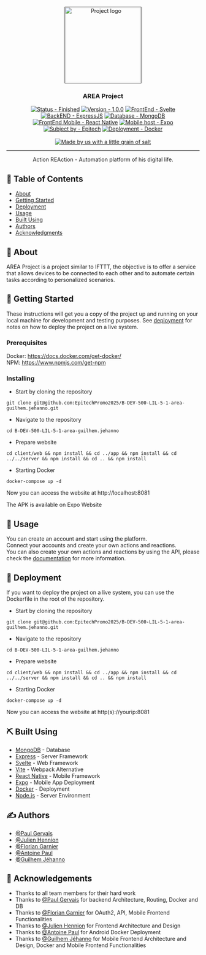 <p align="center">
  <a href="" rel="noopener">
 <img width=200px height=200px src="https://i.imgur.com/DQKJiLY.png" alt="Project logo"></a>
</p>

<h3 align="center">AREA Project</h3>
<div align="center">

<a href="https://github.com/EpitechPromo2025/B-DEV-500-LIL-5-1-area-guilhem.jehanno"><img src="https://img.shields.io/badge/Status-Finished-2ea44f?style=for-the-badge&logo=Cachet" alt="Status - Finished"></a>
<a href="https://github.com/EpitechPromo2025/B-DEV-500-LIL-5-1-area-guilhem.jehanno"><img src="https://img.shields.io/badge/Version-1.0.0-2ea44f?style=for-the-badge&logo=Git" alt="Version - 1.0.0"></a>
<a href="https://svelte.dev/"><img src="https://img.shields.io/badge/FrontEnd-Svelte-FF3E00?style=for-the-badge&logo=Svelte" alt="FrontEnd - Svelte"></a>
<a href="https://expressjs.com/fr/"><img src="https://img.shields.io/static/v1?label=BackEND&message=ExpressJS&color=%23F7DF1E&style=for-the-badge&logo=Express" alt="BackEND - ExpressJS"></a>
<a href="https://www.mongodb.com/"><img src="https://img.shields.io/badge/Database-MongoDB-47A248?style=for-the-badge&logo=MongoDB" alt="Database - MongoDB"></a>
<a href="https://reactnative.dev/"><img src="https://img.shields.io/badge/FrontEnd_Mobile-React_Native-61DAFB?style=for-the-badge&logo=React" alt="FrontEnd Mobile - React Native"></a>
<a href="https://expo.dev/"><img src="https://img.shields.io/static/v1?label=Mobile+host&message=Expo&color=%23000020&style=for-the-badge&logo=Expo" alt="Mobile host - Expo"></a>
<a href="https://www.epitech.eu/"><img src="https://img.shields.io/static/v1?label=Subject+by&message=Epitech&color=006bb2&style=for-the-badge" alt="Subject by - Epitech"></a>
<a href="https://www.docker.com/"><img src="https://img.shields.io/static/v1?label=Deployment&message=Docker&color=%232496ED&style=for-the-badge&logo=Docker" alt="Deployment - Docker"></a>
</br></br>
<a href="https://www.youtube.com/watch?v=dQw4w9WgXcQ"><img src="https://img.shields.io/static/v1?label=&message=Made+by+us+with+a+little+grain+of+salt&color=%23E71D29&style=for-the-badge&logo=Undertale" alt="Made by us with a little grain of salt"></a>
</div>

---

<p align="center"> Action REAction - Automation platform of his digital life.
    <br> 
</p>

## 📝 Table of Contents

- [About](#about)
- [Getting Started](#getting_started)
- [Deployment](#deployment)
- [Usage](#usage)
- [Built Using](#built_using)
- [Authors](#authors)
- [Acknowledgments](#acknowledgement)

## 🧐 About <a name = "about"></a>

AREA Project is a project similar to IFTTT, the objective is to offer a service that allows devices to be connected to each other and to automate certain tasks according to personalized scenarios.

## 🏁 Getting Started <a name = "getting_started"></a>

These instructions will get you a copy of the project up and running on your local machine for development and testing purposes. See [deployment](#deployment) for notes on how to deploy the project on a live system.

### Prerequisites

Docker: https://docs.docker.com/get-docker/ </br>
NPM: https://www.npmjs.com/get-npm </br>

### Installing

- Start by cloning the repository

```
git clone git@github.com:EpitechPromo2025/B-DEV-500-LIL-5-1-area-guilhem.jehanno.git
```

- Navigate to the repository

```
cd B-DEV-500-LIL-5-1-area-guilhem.jehanno
```

- Prepare website

```
cd client/web && npm install && cd ../app && npm install && cd ../../server && npm install && cd .. && npm install
```

- Starting Docker

```
docker-compose up -d
```

Now you can access the website at http://localhost:8081

The APK is available on Expo Website


## 🎈 Usage <a name="usage"></a>

You can create an account and start using the platform. </br>
Connect your accounts and create your own actions and reactions. </br>
You can also create your own actions and reactions by using the API, please check the [documentation](https://github.com/EpitechPromo2025/B-DEV-500-LIL-5-1-area-guilhem.jehanno/tree/main/docs) for more information.

## 🚀 Deployment <a name = "deployment"></a>

If you want to deploy the project on a live system, you can use the Dockerfile in the root of the repository.

- Start by cloning the repository

```
git clone git@github.com:EpitechPromo2025/B-DEV-500-LIL-5-1-area-guilhem.jehanno.git
```

- Navigate to the repository

```
cd B-DEV-500-LIL-5-1-area-guilhem.jehanno
```

- Prepare website

```
cd client/web && npm install && cd ../app && npm install && cd ../../server && npm install && cd .. && npm install
```

- Starting Docker

```
docker-compose up -d
```

Now you can access the website at http(s)://yourip:8081

## ⛏️ Built Using <a name = "built_using"></a>

- [MongoDB](https://www.mongodb.com/) - Database
- [Express](https://expressjs.com/) - Server Framework
- [Svelte](https://svelte.dev/) - Web Framework
- [Vite](https://vitejs.dev/) - Webpack Alternative
- [React Native](https://reactnative.dev/) - Mobile Framework
- [Expo](https://expo.io/) - Mobile App Deployment
- [Docker](https://www.docker.com/) - Deployment
- [Node.js](https://nodejs.org/en/) - Server Environment

## ✍️ Authors <a name = "authors"></a>

- [@Paul Gervais](https://github.com/Gagonlaire)
- [@Julien Hennion](https://github.com/Yusisako)
- [@Florian Garnier](https://github.com/Suolumi)
- [@Antoine Paul](https://github.com/PAn-27)
- [@Guilhem Jéhanno](https://github.com/Nysioko)


## 🎉 Acknowledgements <a name = "acknowledgement"></a>

- Thanks to all team members for their hard work
- Thanks to [@Paul Gervais](https://github.com/Gagonlaire) for backend Architecture, Routing, Docker and DB
- Thanks to [@Florian Garnier](https://github.com/Suolumi) for OAuth2, API, Mobile Frontend Functionalities
- Thanks to [@Julien Hennion](https://github.com/Yusisako) for Frontend Architecture and Design
- Thanks to [@Antoine Paul](https://github.com/PAn-27) for Android Docker Deployment
- Thanks to [@Guilhem Jéhanno](https://github.com/Nysioko) for Mobile Frontend Architecture and Design, Docker and Mobile Frontend Functionalities
